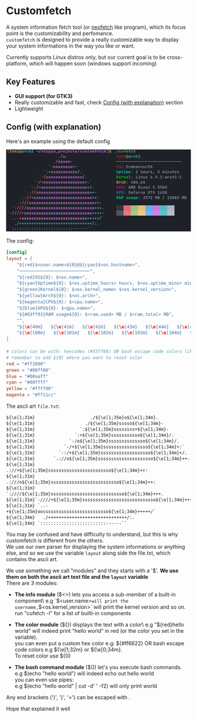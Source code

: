 # Customfetch

A system information fetch tool (or [neofetch](https://github.com/dylanaraps/neofetch) like program), which its focus point is the customizability and perfomance.\
`customfetch` is designed to provide a really customizable way to display your system informations in the way you like or want.

Currently supports Linux distros only, but our current goal is to be cross-platform, which will happen soon (windows support incoming)

## Key Features
* **GUI support (for GTK3)**
* Really customizable and fast, check [Config (with explanation)](#config-with-explanation-) section
* Lightweight

## Config (with explanation) <a name="Config"></a>
Here's an example using the default config

![image](screenshot.png)

The config:
```toml
[config]
layout = [
    "${red}$<user.name>${0}@${cyan}$<os.hostname>",
    "───────────────────────────",
    "${red}OS${0}: $<os.name>",
    "${cyan}Uptime${0}: $<os.uptime_hours> hours, $<os.uptime_mins> minutes",
    "${green}Kernel${0}: $<os.kernel_name> $<os.kernel_version>",
    "${yellow}Arch${0}: $<os.arch>",
    "${magenta}CPU${0}: $<cpu.name>",
    "${blue}GPU${0}: $<gpu.name>",
    "${#03ff93}RAM usage${0}: $<ram.used> MB / $<ram.total> MB",
    "",
    "${\e[40m}   ${\e[41m}   ${\e[42m}   ${\e[43m}   ${\e[44m}   ${\e[45m}   ${\e[46m}   ${\e[47m}   ",
    "${\e[100m}   ${\e[101m}   ${\e[102m}   ${\e[103m}   ${\e[104m}   ${\e[105m}   ${\e[106m}   ${\e[107m}   "
]

# Colors can be with: hexcodes (#55ff88) OR bash escape code colors like "\e[1;34m"
# remember to add ${0} where you want to reset color
red = "#ff2000"
green = "#00ff00"
blue = "#00aaff"
cyan = "#00ffff"
yellow = "#ffff00"
magenta = "#ff11cc"
```

The ascii art `file.txt`:
```
${\e[1;31m}                     ./${\e[1;35m}o${\e[1;34m}.
${\e[1;31m}                   ./${\e[1;35m}sssso${\e[1;34m}-
${\e[1;31m}                 `:${\e[1;35m}osssssss+${\e[1;34m}-
${\e[1;31m}               `:+${\e[1;35m}sssssssssso${\e[1;34m}/.
${\e[1;31m}             `-/o${\e[1;35m}ssssssssssssso${\e[1;34m}/.
${\e[1;31m}           `-/+${\e[1;35m}sssssssssssssssso${\e[1;34m}+:`
${\e[1;31m}         `-:/+${\e[1;35m}sssssssssssssssssso${\e[1;34m}+/.
${\e[1;31m}       `.://o${\e[1;35m}sssssssssssssssssssso${\e[1;34m}++-
${\e[1;31m}      .://+${\e[1;35m}ssssssssssssssssssssssso${\e[1;34m}++:
${\e[1;31m}    .:///o${\e[1;35m}ssssssssssssssssssssssssso${\e[1;34m}++:
${\e[1;31m}  `:////${\e[1;35m}ssssssssssssssssssssssssssso${\e[1;34m}+++.
${\e[1;31m}`-////+${\e[1;35m}ssssssssssssssssssssssssssso${\e[1;34m}++++-
${\e[1;31m} `..-+${\e[1;35m}oosssssssssssssssssssssssso${\e[1;34m}+++++/`
${\e[1;34m}   ./++++++++++++++++++++++++++++++/:.
${\e[1;34m} `:::::::::::::::::::::::::------``
```
You may be confused and have difficulty to understand, but this is why customfetch is different from the others.\
We use our own parser for displaying the system informations or anything else, and so we use the variable `layout` along side the file.txt, which contains the ascii art.

We use something we call "modules" and they starts with a '$'. **We use them on both the ascii art text file and the `layout` variable**\
There are 3 modules:

* **The info module** ($<>) lets you access a sub-member of a built-in component\
  e.g `$<user.name>` will print the username, `$<os.kernel_version>` will print the kernel version and so on.\
  run "cufetch -l" for a list of builti-in components

* **The color module** (${}) displays the text with a color\
  e.g "${red}hello world" will indeed print "hello world" in red (or the color you set in the variable).\
  you can even put a custom hex color e.g: ${#ff6622} OR bash escape code colors e.g ${\e[1;32m} or ${\e[0;34m}.\
  To reset color use ${0}

* **The bash command module** ($()) let's you execute bash commands.\
  e.g $(echo \"hello world\") will indeed echo out hello world\
  you can even use pipes:\
  e.g $(echo \"hello world\" | cut -d' ' -f2) will only print world

Any end brackets (')', '}', '>') can be escaped with \.

Hope that explained it well
